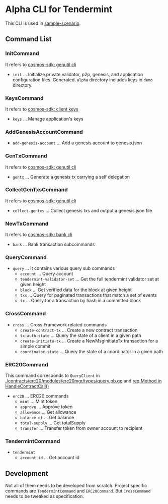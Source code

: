 # Alpha CLI for Tendermint

This CLI is used in [sample-scenario](https://github.com/datachainlab/fabric-tendermint-cross-demo/blob/main/demo/scripts/scenario/sample-scenario).

## Command List
### InitCommand
It refers to [cosmos-sdk: genutil cli](https://github.com/cosmos/cosmos-sdk/blob/v0.43.0-beta1/x/genutil/client/cli/init.go)
- `init` ... Initialize private validator, p2p, genesis, and application configuration files.
Generated`.alpha` directory includes keys in `demo` directory. 

### KeysCommand
It refers to [cosmos-sdk: client keys](https://github.com/cosmos/cosmos-sdk/blob/v0.43.0-beta1/client/keys/root.go)
- `keys` ... Manage application's keys

### AddGenesisAccountCommand
- `add-genesis-account` ... Add a genesis account to genesis.json

### GenTxCommand
It refers to [cosmos-sdk: genutil cli](https://github.com/cosmos/cosmos-sdk/blob/v0.43.0-beta1/x/genutil/client/cli/gentx.go)
- `gentx` ... Generate a genesis tx carrying a self delegation

### CollectGenTxsCommand
It refers to [cosmos-sdk: genutil cli](https://github.com/cosmos/cosmos-sdk/blob/v0.43.0-beta1/x/genutil/client/cli/collect.go)
- `collect-gentxs` ... Collect genesis txs and output a genesis.json file

### NewTxCommand
It refers to [cosmos-sdk: bank cli](https://github.com/cosmos/cosmos-sdk/blob/v0.43.0-beta1/x/bank/client/cli/tx.go)
- `bank` ... Bank transaction subcommands

### QueryCommand
- `query` ... It contains various query sub commands
  - `account` ... Query account
  - `tendermint-validator-set` ... Get the full tendermint validator set at given height
  - `block` ... Get verified data for the block at given height
  - `txs` ... Query for paginated transactions that match a set of events
  - `tx` ... Query for a transaction by hash in a committed block

### CrossCommand
- `cross` ... Cross Framework related commands
  - `create-contract-tx` ... Create a new contract transaction
  - `tx-auth-state` ... Query the state of a client in a given path
  - `create-initiate-tx` ... Create a NewMsgInitiateTx transaction for a simple commit
  - `coordinator-state` ... Query the state of a coordinator in a given path

### ERC20Command
This command corresponds to `QueryClient` in 
[./contracts/erc20/modules/erc20mgr/types/query.pb.go](https://github.com/datachainlab/fabric-tendermint-cross-demo/blob/add-more-info/contracts/erc20/modules/erc20mgr/types/query.pb.go#L277-L281)
and [req.Method in HandleContractCall()](https://github.com/datachainlab/fabric-tendermint-cross-demo/blob/add-more-info/contracts/erc20/modules/erc20mgr/keeper/keeper.go#L43-L56)
- `erc20` ... ERC20 commands
  - `mint` ... Mint token
  - `approve` ... Approve token
  - `allowance` ... Get allowance
  - `balance-of` ... Get balance
  - `total-supply` ... Get totalSupply
  - `transfer` ... Transfer token from owner account to recipient

### TendermintCommand
- `tendermint`
	- `account-id` ... Get account id

## Development
Not all of them needs to be developed from scratch. Project specific commands are `TendermintCommand` and `ERC20Command`.
But `CrossCommand` needs to be tweaked as specification.
